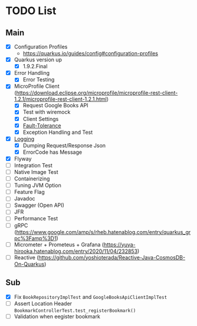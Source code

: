 # TODO List

## Main
- [x] Configuration Profiles
    - https://quarkus.io/guides/config#configuration-profiles
- [x] Quarkus version up
    - [x] 1.9.2.Final
- [x] Error Handling
    - [x] Error Testing
- [x] MicroProfile Client (https://download.eclipse.org/microprofile/microprofile-rest-client-1.2.1/microprofile-rest-client-1.2.1.html)
    - [x] Request Google Books API
    - [x] Test with wiremock
    - [x] Client Settings
    - [x] [Fault-Tolerance](https://quarkus.io/guides/microprofile-fault-tolerance)
    - [x] Exception Handling and Test
- [x] [Logging](https://quarkus.io/guides/logging)
    - [x] Dumping Request/Response Json
    - [x] ErrorCode has Message
- [x] Flyway
- [ ] Integration Test
- [ ] Native Image Test
- [ ] Containerizing
- [ ] Tuning JVM Option 
- [ ] Feature Flag
- [ ] Javadoc
- [ ] Swagger (Open API)
- [ ] JFR
- [ ] Performance Test
- [ ] gRPC (https://www.google.com/amp/s/rheb.hatenablog.com/entry/quarkus_grpc%3Famp%3D1)
- [ ] Micrometer + Prometeus + Grafana (https://yuya-hirooka.hatenablog.com/entry/2020/11/04/232853)
- [ ] Reactive (https://github.com/yoshioterada/Reactive-Java-CosmosDB-On-Quarkus)

## Sub
- [x] Fix `BookRepositoryImplTest` and `GoogleBooksApiClientImplTest`
- [ ] Assert Location Header `BookmarkControllerTest.test_registerBookmark()`
- [ ] Validation when eegister bookmark
